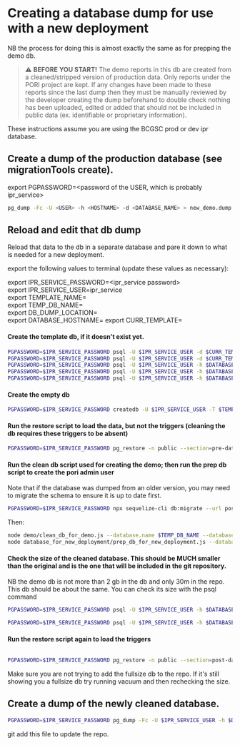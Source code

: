 # Creating a database dump for use with a new deployment

NB the process for doing this is almost exactly the same as for prepping the demo db.

> :warning: **BEFORE YOU START!** The demo reports in this db are created from a cleaned/stripped version of production data. Only reports under the PORI project are kept. If any changes have been made to these reports since the last dump then they must be manually reviewed by the developer creating the dump beforehand to double check nothing has been uploaded, edited or added that should not be included in public data (ex. identifiable or proprietary information).

These instructions assume you are using the BCGSC prod or dev ipr database.

## Create a dump of the production database (see migrationTools create).

export PGPASSWORD=<password of the USER, which is probably ipr_service>

```bash
pg_dump -Fc -U <USER> -h <HOSTNAME> -d <DATABASE_NAME> > new_demo.dump
```

## Reload and edit that db dump

Reload that data to the db in a separate database and pare it down to what is needed for a new deployment.

export the following values to terminal (update these values as necessary):

export IPR_SERVICE_PASSWORD=<ipr_service password> \
export IPR_SERVICE_USER=ipr_service \
export TEMPLATE_NAME=<name of new template to create> \
export TEMP_DB_NAME=<eg newdb> \
export DB_DUMP_LOCATION=<eg current_db.dump> \
export DATABASE_HOSTNAME=<eg iprdevdb.bcgsc.ca>
export CURR_TEMPLATE=<any currently extant db or template>


#### Create the template db, if it doesn't exist yet.

```bash
PGPASSWORD=$IPR_SERVICE_PASSWORD psql -U $IPR_SERVICE_USER -d $CURR_TEMPLATE -h $DATABASE_HOSTNAME -c "CREATE DATABASE $TEMPLATE_NAME OWNER $IPR_SERVICE_USER IS_TEMPLATE = true;"
PGPASSWORD=$IPR_SERVICE_PASSWORD psql -U $IPR_SERVICE_USER -d $CURR_TEMPLATE -h $DATABASE_HOSTNAME -c "GRANT CONNECT ON DATABASE $TEMPLATE_NAME TO PUBLIC; REVOKE TEMPORARY ON DATABASE $TEMPLATE_NAME FROM PUBLIC;"
PGPASSWORD=$IPR_SERVICE_PASSWORD psql -U $IPR_SERVICE_USER -h $DATABASE_HOSTNAME -d "$TEMPLATE_NAME" -c "CREATE EXTENSION IF NOT EXISTS \"uuid-ossp\";"
PGPASSWORD=$IPR_SERVICE_PASSWORD psql -U $IPR_SERVICE_USER -h $DATABASE_HOSTNAME -d "$TEMPLATE_NAME" -c "CREATE EXTENSION IF NOT EXISTS \"fuzzystrmatch\";"
PGPASSWORD=$IPR_SERVICE_PASSWORD psql -U $IPR_SERVICE_USER -h $DATABASE_HOSTNAME -d "$TEMPLATE_NAME" -c "CREATE EXTENSION IF NOT EXISTS \"pg_trgm\";"
```


#### Create the empty db

```bash
PGPASSWORD=$IPR_SERVICE_PASSWORD createdb -U $IPR_SERVICE_USER -T $TEMPLATE_NAME $TEMP_DB_NAME -h $DATABASE_HOSTNAME
```

#### Run the restore script to load the data, but not the triggers (cleaning the db requires these triggers to be absent)

```bash
PGPASSWORD=$IPR_SERVICE_PASSWORD pg_restore -n public --section=pre-data --section=data --no-acl --no-owner -Fc "$DB_DUMP_LOCATION" -d $TEMP_DB_NAME -U $IPR_SERVICE_USER -h $DATABASE_HOSTNAME
```

#### Run the clean db script used for creating the demo; then run the prep db script to create the pori admin user

Note that if the database was dumped from an older version, you may need to migrate the schema to ensure it is up to date first.

```bash
PGPASSWORD=$IPR_SERVICE_PASSWORD npx sequelize-cli db:migrate --url postgres://${IPR_SERVICE_USER}@${DATABASE_HOSTNAME}:5432/${TEMP_DB_NAME}
```

Then:

```bash
node demo/clean_db_for_demo.js --database.name $TEMP_DB_NAME --database.hostname $DATABASE_HOSTNAME --database.password $IPR_DATABASE_PASSWORD
node database_for_new_deployment/prep_db_for_new_deployment.js --database.name $TEMP_DB_NAME --database.hostname $DATABASE_HOSTNAME --database.password $IPR_DATABASE_PASSWORD
```

#### Check the size of the cleaned database. This should be MUCH smaller than the original and is the one that will be included in the git repository.

NB the demo db is not more than 2 gb in the db and only 30m in the repo. This db should be about the same. You can check its size with the psql command

```bash
PGPASSWORD=$IPR_SERVICE_PASSWORD psql -U $IPR_SERVICE_USER -h $DATABASE_HOSTNAME -d "$TEMP_DB_NAME" -c "vacuum;"

PGPASSWORD=$IPR_SERVICE_PASSWORD psql -U $IPR_SERVICE_USER -h $DATABASE_HOSTNAME -d "$TEMP_DB_NAME" -c "SELECT pg_size_pretty( pg_database_size('$TEMP_DB_NAME'));"
```

#### Run the restore script again to load the triggers

```bash

PGPASSWORD=$IPR_SERVICE_PASSWORD pg_restore -n public --section=post-data --no-acl --no-owner -Fc "$DB_DUMP_LOCATION" -d $TEMP_DB_NAME -U $IPR_SERVICE_USER -h $DATABASE_HOSTNAME
```

Make sure you are not trying to add the fullsize db to the repo. If it's still showing you a fullsize db try running
vacuum and then rechecking the size.

## Create a dump of the newly cleaned database.

```bash
PGPASSWORD=$IPR_SERVICE_PASSWORD pg_dump -Fc -U $IPR_SERVICE_USER -h $DATABASE_HOSTNAME -d $TEMP_DB_NAME > database_for_new_deployment/ipr_new_deployment.postgres.dump
```

git add this file to update the repo.
